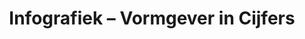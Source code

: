 ---
title: 'Infografiek &ndash; Vormgever in Cijfers'
slug : vormgever-in-cijfers
description: De studenten CMO visualiseerden de resultaten van een bevraging naar de drijfveren van grafische vormgevers.
type: intern
members:
    - name : Simon Van Damme
      major: Crossmedia-ontwerp
      minor: Graphic Design
      academic-year: 3de jaar
thumbnail:
    url: thumbnail.jpg
    alt: ""
    height: 1
    width: 1
    text-color: "cb4b4a"
    background-color: "cb4b4a"
media:
    - url : 1.jpg
      type: image
      text: De bedoeling van een infografiek is om cijfermateriaal te visualiseren zodat de informatie makkelijker verteerbaar wordt voor een breder publiek
    - url : 2.jpg
      type: image
    - url : 3.jpg
      type: image
created: 20/01/2017
order: 13
---